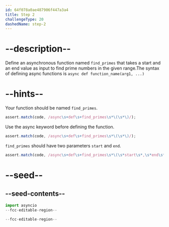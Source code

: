 ```yaml
---
id: 64f078a0ae487906f447a3a4
title: Step 2
challengeType: 20
dashedName: step-2
---
```


# --description--

Define an asynchronous function named `find_primes` that takes a start and an end value as input to find prime numbers in the given range.The syntax of defining async functions is `async def function_name(arg1, ...)`

# --hints--

Your function should be named `find_primes`.

```js
assert.match(code, /async\s+def\s+find_primes\s*\(\s*\)/);
```

Use the async keyword before defining the function.

```js
assert.match(code, /async\s+def\s+find_primes\s*\(\s*\)/);
```

`find_primes` should have two parameters `start` and `end`.

```js   
assert.match(code, /async\s+def\s+find_primes\s*\(\s*start\s*,\s*end\s*\)/);
```

# --seed--

## --seed-contents--

```py
import asyncio
--fcc-editable-region--

--fcc-editable-region--
```

